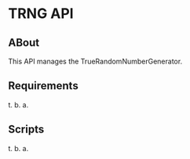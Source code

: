 # TRNG API

## ABout
This API manages the TrueRandomNumberGenerator.

## Requirements
t. b. a.

## Scripts
t. b. a.